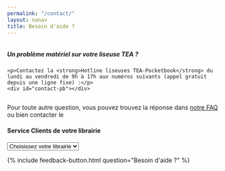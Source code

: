 ```yaml
---
permalink: "/contact/"
layout: nonav
title: Besoin d'aide ?
---
```


<div class="row">
  
<div class="column">
  <div class="protip">
    <h5>Un problème matériel sur votre liseuse TEA ?</h5>

    <p>Contactez la <strong>Hotline liseuses TEA-Pocketbook</strong> du lundi au vendredi de 9h à 17h aux numéros suivants (appel gratuit depuis une ligne fixe) :</p>
    <div id="contact-pb"></div>
  </div>
</div>

<div id="choice-sav" class="column">
  <p>Pour toute autre question, vous pouvez trouvez la réponse dans <a href="/faq">notre FAQ</a> ou bien contacter le</p>
  <h4>Service Clients de votre librairie&nbsp;</h4>
  <form>
    <select id="select-sav">
      <option selected="selected" disabled="disabled">Choisissez votre librairie</option>
    </select>
  </form>
  <div id="sav-contact">
  </div>
</div>

</div>

<div class="center">
{% include feedback-button.html question="Besoin d'aide ?" %}
</div>
